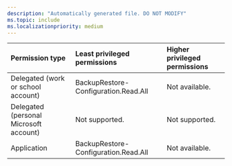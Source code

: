 ```yaml
---
description: "Automatically generated file. DO NOT MODIFY"
ms.topic: include
ms.localizationpriority: medium
---
```


|Permission type|Least privileged permissions|Higher privileged permissions|
|:---|:---|:---|
|Delegated (work or school account)|BackupRestore-Configuration.Read.All|Not available.|
|Delegated (personal Microsoft account)|Not supported.|Not supported.|
|Application|BackupRestore-Configuration.Read.All|Not available.|